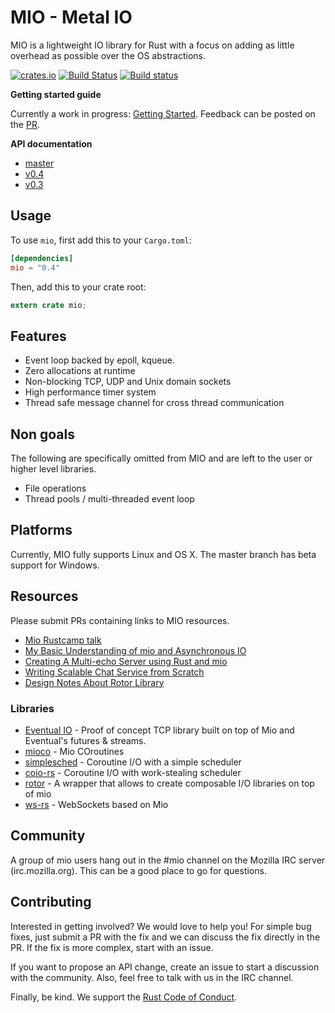 # MIO - Metal IO

MIO is a lightweight IO library for Rust with a focus on adding as
little overhead as possible over the OS abstractions.

[![crates.io](http://meritbadge.herokuapp.com/mio)](https://crates.io/crates/mio)
[![Build Status](https://travis-ci.org/carllerche/mio.svg?branch=master)](https://travis-ci.org/carllerche/mio)
[![Build status](https://ci.appveyor.com/api/projects/status/ok90r1tcgkyndnvw/branch/master?svg=true)](https://ci.appveyor.com/project/carllerche/mio/branch/master)

**Getting started guide**

Currently a work in progress: [Getting
Started](https://github.com/carllerche/mio/blob/getting-started/doc/getting-started.md).
Feedback can be posted on the [PR](https://github.com/carllerche/mio/pull/222).

**API documentation**

* [master](http://rustdoc.s3-website-us-east-1.amazonaws.com/mio/master/mio/)
* [v0.4](http://rustdoc.s3-website-us-east-1.amazonaws.com/mio/v0.4.x/mio/)
* [v0.3](http://rustdoc.s3-website-us-east-1.amazonaws.com/mio/v0.3.x/mio/)

## Usage

To use `mio`, first add this to your `Cargo.toml`:

```toml
[dependencies]
mio = "0.4"
```

Then, add this to your crate root:

```rust
extern crate mio;
```

## Features

* Event loop backed by epoll, kqueue.
* Zero allocations at runtime
* Non-blocking TCP, UDP and Unix domain sockets
* High performance timer system
* Thread safe message channel for cross thread communication

## Non goals

The following are specifically omitted from MIO and are left to the user
or higher level libraries.

* File operations
* Thread pools / multi-threaded event loop

## Platforms

Currently, MIO fully supports Linux and OS X. The master branch has beta
support for Windows.

## Resources

Please submit PRs containing links to MIO resources.

* [Mio Rustcamp talk](http://confreaks.tv/videos/rustcamp2015-writing-high-performance-async-io-apps)
* [My Basic Understanding of mio and Asynchronous IO](http://hermanradtke.com/2015/07/12/my-basic-understanding-of-mio-and-async-io.html)
* [Creating A Multi-echo Server using Rust and mio](http://hermanradtke.com/2015/07/22/creating-a-multi-echo-server-using-rust-and-mio.html)
* [Writing Scalable Chat Service from Scratch](http://nbaksalyar.github.io/2015/07/10/writing-chat-in-rust.html)
* [Design Notes About Rotor Library](https://medium.com/@paulcolomiets/asynchronous-io-in-rust-36b623e7b965)

### Libraries

* [Eventual IO](//github.com/carllerche/eventual_io) - Proof of
  concept TCP library built on top of Mio and Eventual's futures &
  streams.
* [mioco](//github.com/dpc/mioco) - Mio COroutines
* [simplesched](//github.com/zonyitoo/simplesched) - Coroutine I/O with a simple scheduler
* [coio-rs](//github.com/zonyitoo/coio-rs) - Coroutine I/O with work-stealing scheduler
* [rotor](//github.com/tailhook/rotor) - A wrapper that allows to create composable I/O libraries on top of mio
* [ws-rs](//github.com/housleyjk/ws-rs) - WebSockets based on Mio

## Community

A group of mio users hang out in the #mio channel on the Mozilla IRC
server (irc.mozilla.org). This can be a good place to go for questions.

## Contributing

Interested in getting involved? We would love to help you! For simple
bug fixes, just submit a PR with the fix and we can discuss the fix
directly in the PR. If the fix is more complex, start with an issue.

If you want to propose an API change, create an issue to start a
discussion with the community. Also, feel free to talk with us in the
IRC channel.

Finally, be kind. We support the [Rust Code of Conduct](https://www.rust-lang.org/conduct.html).
